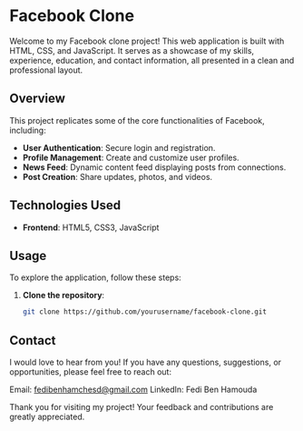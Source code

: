 # Facebook Clone

Welcome to my Facebook clone project! This web application is built with HTML, CSS, and JavaScript. It serves as a showcase of my skills, experience, education, and contact information, all presented in a clean and professional layout.

## Overview

This project replicates some of the core functionalities of Facebook, including:

- **User Authentication**: Secure login and registration.
- **Profile Management**: Create and customize user profiles.
- **News Feed**: Dynamic content feed displaying posts from connections.
- **Post Creation**: Share updates, photos, and videos.

## Technologies Used

- **Frontend**: HTML5, CSS3, JavaScript

## Usage

To explore the application, follow these steps:

1. **Clone the repository**:
   ```bash
   git clone https://github.com/yourusername/facebook-clone.git
## Contact
I would love to hear from you! If you have any questions, suggestions, or opportunities, please feel free to reach out:

Email: fedibenhamchesd@gmail.com
LinkedIn: Fedi Ben Hamouda

Thank you for visiting my project! Your feedback and contributions are greatly appreciated.
